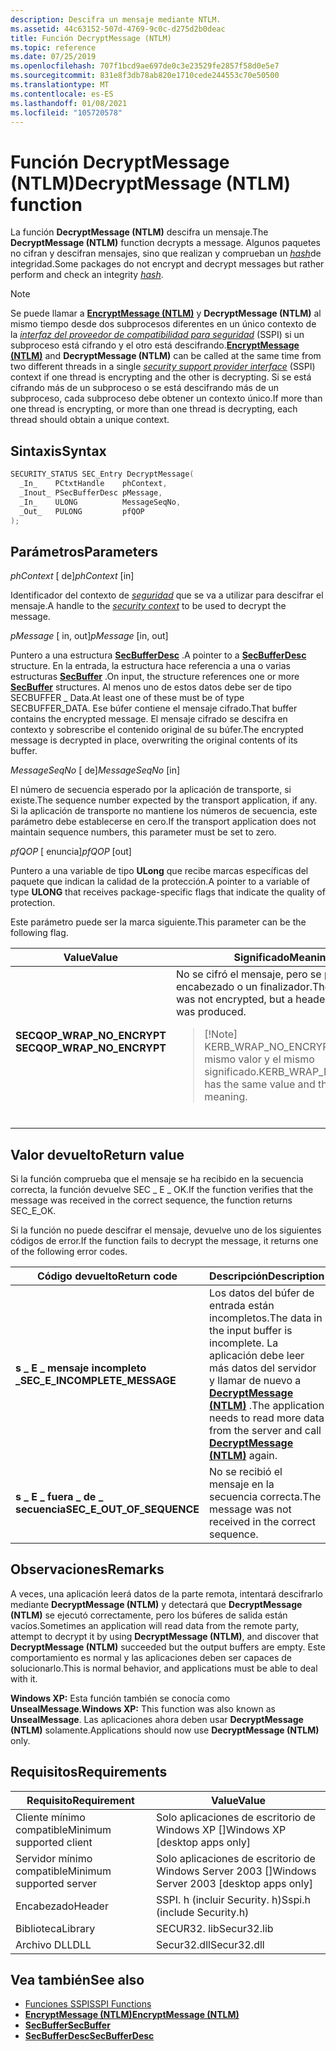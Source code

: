 ```yaml
---
description: Descifra un mensaje mediante NTLM.
ms.assetid: 44c63152-507d-4769-9c0c-d275d2b0deac
title: Función DecryptMessage (NTLM)
ms.topic: reference
ms.date: 07/25/2019
ms.openlocfilehash: 707f1bcd9ae697de0c3e23529fe2857f58d0e5e7
ms.sourcegitcommit: 831e8f3db78ab820e1710cede244553c70e50500
ms.translationtype: MT
ms.contentlocale: es-ES
ms.lasthandoff: 01/08/2021
ms.locfileid: "105720578"
---
```

# <a name="decryptmessage-ntlm-function"></a><span data-ttu-id="c73be-103">Función DecryptMessage (NTLM)</span><span class="sxs-lookup"><span data-stu-id="c73be-103">DecryptMessage (NTLM) function</span></span>

<span data-ttu-id="c73be-104">La función **DecryptMessage (NTLM)** descifra un mensaje.</span><span class="sxs-lookup"><span data-stu-id="c73be-104">The **DecryptMessage (NTLM)** function decrypts a message.</span></span> <span data-ttu-id="c73be-105">Algunos paquetes no cifran y descifran mensajes, sino que realizan y comprueban un [*hash*](../secgloss/h-gly.md)de integridad.</span><span class="sxs-lookup"><span data-stu-id="c73be-105">Some packages do not encrypt and decrypt messages but rather perform and check an integrity [*hash*](../secgloss/h-gly.md).</span></span>

> [!Note]  
> <span data-ttu-id="c73be-106">Se puede llamar a [**EncryptMessage (NTLM)**](encryptmessage--ntlm.md) y **DecryptMessage (NTLM)** al mismo tiempo desde dos subprocesos diferentes en un único contexto de la [*interfaz del proveedor de compatibilidad para seguridad*](../secgloss/s-gly.md) (SSPI) si un subproceso está cifrando y el otro está descifrando.</span><span class="sxs-lookup"><span data-stu-id="c73be-106">[**EncryptMessage (NTLM)**](encryptmessage--ntlm.md) and **DecryptMessage (NTLM)** can be called at the same time from two different threads in a single [*security support provider interface*](../secgloss/s-gly.md) (SSPI) context if one thread is encrypting and the other is decrypting.</span></span> <span data-ttu-id="c73be-107">Si se está cifrando más de un subproceso o se está descifrando más de un subproceso, cada subproceso debe obtener un contexto único.</span><span class="sxs-lookup"><span data-stu-id="c73be-107">If more than one thread is encrypting, or more than one thread is decrypting, each thread should obtain a unique context.</span></span>

## <a name="syntax"></a><span data-ttu-id="c73be-108">Sintaxis</span><span class="sxs-lookup"><span data-stu-id="c73be-108">Syntax</span></span>

```C++
SECURITY_STATUS SEC_Entry DecryptMessage(
  _In_    PCtxtHandle    phContext,
  _Inout_ PSecBufferDesc pMessage,
  _In_    ULONG          MessageSeqNo,
  _Out_   PULONG         pfQOP
);
```

## <a name="parameters"></a><span data-ttu-id="c73be-109">Parámetros</span><span class="sxs-lookup"><span data-stu-id="c73be-109">Parameters</span></span>

<span data-ttu-id="c73be-110">*phContext* \[ de\]</span><span class="sxs-lookup"><span data-stu-id="c73be-110">*phContext* \[in\]</span></span>

<span data-ttu-id="c73be-111">Identificador del contexto de [*seguridad*](../secgloss/s-gly.md) que se va a utilizar para descifrar el mensaje.</span><span class="sxs-lookup"><span data-stu-id="c73be-111">A handle to the [*security context*](../secgloss/s-gly.md) to be used to decrypt the message.</span></span>

<span data-ttu-id="c73be-112">*pMessage* \[ in, out\]</span><span class="sxs-lookup"><span data-stu-id="c73be-112">*pMessage* \[in, out\]</span></span>

<span data-ttu-id="c73be-113">Puntero a una estructura [**SecBufferDesc**](/windows/win32/api/sspi/ns-sspi-secbufferdesc) .</span><span class="sxs-lookup"><span data-stu-id="c73be-113">A pointer to a [**SecBufferDesc**](/windows/win32/api/sspi/ns-sspi-secbufferdesc) structure.</span></span> <span data-ttu-id="c73be-114">En la entrada, la estructura hace referencia a una o varias estructuras [**SecBuffer**](/windows/win32/api/sspi/ns-sspi-secbuffer) .</span><span class="sxs-lookup"><span data-stu-id="c73be-114">On input, the structure references one or more [**SecBuffer**](/windows/win32/api/sspi/ns-sspi-secbuffer) structures.</span></span> <span data-ttu-id="c73be-115">Al menos uno de estos datos debe ser de tipo SECBUFFER \_ Data.</span><span class="sxs-lookup"><span data-stu-id="c73be-115">At least one of these must be of type SECBUFFER\_DATA.</span></span> <span data-ttu-id="c73be-116">Ese búfer contiene el mensaje cifrado.</span><span class="sxs-lookup"><span data-stu-id="c73be-116">That buffer contains the encrypted message.</span></span> <span data-ttu-id="c73be-117">El mensaje cifrado se descifra en contexto y sobrescribe el contenido original de su búfer.</span><span class="sxs-lookup"><span data-stu-id="c73be-117">The encrypted message is decrypted in place, overwriting the original contents of its buffer.</span></span>

<span data-ttu-id="c73be-118">*MessageSeqNo* \[ de\]</span><span class="sxs-lookup"><span data-stu-id="c73be-118">*MessageSeqNo* \[in\]</span></span>

<span data-ttu-id="c73be-119">El número de secuencia esperado por la aplicación de transporte, si existe.</span><span class="sxs-lookup"><span data-stu-id="c73be-119">The sequence number expected by the transport application, if any.</span></span> <span data-ttu-id="c73be-120">Si la aplicación de transporte no mantiene los números de secuencia, este parámetro debe establecerse en cero.</span><span class="sxs-lookup"><span data-stu-id="c73be-120">If the transport application does not maintain sequence numbers, this parameter must be set to zero.</span></span>

<span data-ttu-id="c73be-121">*pfQOP* \[ enuncia\]</span><span class="sxs-lookup"><span data-stu-id="c73be-121">*pfQOP* \[out\]</span></span>

<span data-ttu-id="c73be-122">Puntero a una variable de tipo **ULong** que recibe marcas específicas del paquete que indican la calidad de la protección.</span><span class="sxs-lookup"><span data-stu-id="c73be-122">A pointer to a variable of type **ULONG** that receives package-specific flags that indicate the quality of protection.</span></span>

<span data-ttu-id="c73be-123">Este parámetro puede ser la marca siguiente.</span><span class="sxs-lookup"><span data-stu-id="c73be-123">This parameter can be the following flag.</span></span>

<table><colgroup><col style="width: 50%" /><col style="width: 50%" /></colgroup><thead><tr class="header"><th><span data-ttu-id="c73be-124">Value</span><span class="sxs-lookup"><span data-stu-id="c73be-124">Value</span></span></th><th><span data-ttu-id="c73be-125">Significado</span><span class="sxs-lookup"><span data-stu-id="c73be-125">Meaning</span></span></th></tr></thead><tbody><tr class="odd"><td><span id="SECQOP_WRAP_NO_ENCRYPT"></span><span id="secqop_wrap_no_encrypt"></span><dl> <span data-ttu-id="c73be-126"><dt><strong>SECQOP_WRAP_NO_ENCRYPT</strong></dt> </span><span class="sxs-lookup"><span data-stu-id="c73be-126"><dt><strong>SECQOP_WRAP_NO_ENCRYPT</strong></dt> </span></span></dl></td><td><span data-ttu-id="c73be-127">No se cifró el mensaje, pero se produjo un encabezado o un finalizador.</span><span class="sxs-lookup"><span data-stu-id="c73be-127">The message was not encrypted, but a header or trailer was produced.</span></span><br/><blockquote>[!Note]<br />
<span data-ttu-id="c73be-128">KERB_WRAP_NO_ENCRYPT tiene el mismo valor y el mismo significado.</span><span class="sxs-lookup"><span data-stu-id="c73be-128">KERB_WRAP_NO_ENCRYPT has the same value and the same meaning.</span></span></blockquote><br/></td></tr></tbody></table>

## <a name="return-value"></a><span data-ttu-id="c73be-129">Valor devuelto</span><span class="sxs-lookup"><span data-stu-id="c73be-129">Return value</span></span>

<span data-ttu-id="c73be-130">Si la función comprueba que el mensaje se ha recibido en la secuencia correcta, la función devuelve SEC \_ E \_ OK.</span><span class="sxs-lookup"><span data-stu-id="c73be-130">If the function verifies that the message was received in the correct sequence, the function returns SEC\_E\_OK.</span></span>

<span data-ttu-id="c73be-131">Si la función no puede descifrar el mensaje, devuelve uno de los siguientes códigos de error.</span><span class="sxs-lookup"><span data-stu-id="c73be-131">If the function fails to decrypt the message, it returns one of the following error codes.</span></span>

| <span data-ttu-id="c73be-132">Código devuelto</span><span class="sxs-lookup"><span data-stu-id="c73be-132">Return code</span></span>                     | <span data-ttu-id="c73be-133">Descripción</span><span class="sxs-lookup"><span data-stu-id="c73be-133">Description</span></span>                                                                                                                                                              |
|---------------------------------|--------------------------------------------------------------------------------------------------------------------------------------------------------------------------|
| <span data-ttu-id="c73be-134">**s \_ E \_ mensaje incompleto \_**</span><span class="sxs-lookup"><span data-stu-id="c73be-134">**SEC\_E\_INCOMPLETE\_MESSAGE**</span></span> | <span data-ttu-id="c73be-135">Los datos del búfer de entrada están incompletos.</span><span class="sxs-lookup"><span data-stu-id="c73be-135">The data in the input buffer is incomplete.</span></span> <span data-ttu-id="c73be-136">La aplicación debe leer más datos del servidor y llamar de nuevo a [**DecryptMessage (NTLM)**](decryptmessage--ntlm.md) .</span><span class="sxs-lookup"><span data-stu-id="c73be-136">The application needs to read more data from the server and call [**DecryptMessage (NTLM)**](decryptmessage--ntlm.md) again.</span></span> |
| <span data-ttu-id="c73be-137">**s \_ E \_ fuera \_ de \_ secuencia**</span><span class="sxs-lookup"><span data-stu-id="c73be-137">**SEC\_E\_OUT\_OF\_SEQUENCE**</span></span>   | <span data-ttu-id="c73be-138">No se recibió el mensaje en la secuencia correcta.</span><span class="sxs-lookup"><span data-stu-id="c73be-138">The message was not received in the correct sequence.</span></span>                                                                                                                    |

## <a name="remarks"></a><span data-ttu-id="c73be-139">Observaciones</span><span class="sxs-lookup"><span data-stu-id="c73be-139">Remarks</span></span>

<span data-ttu-id="c73be-140">A veces, una aplicación leerá datos de la parte remota, intentará descifrarlo mediante **DecryptMessage (NTLM)** y detectará que **DecryptMessage (NTLM)** se ejecutó correctamente, pero los búferes de salida están vacíos.</span><span class="sxs-lookup"><span data-stu-id="c73be-140">Sometimes an application will read data from the remote party, attempt to decrypt it by using **DecryptMessage (NTLM)**, and discover that **DecryptMessage (NTLM)** succeeded but the output buffers are empty.</span></span> <span data-ttu-id="c73be-141">Este comportamiento es normal y las aplicaciones deben ser capaces de solucionarlo.</span><span class="sxs-lookup"><span data-stu-id="c73be-141">This is normal behavior, and applications must be able to deal with it.</span></span>

<span data-ttu-id="c73be-142">**Windows XP:** Esta función también se conocía como **UnsealMessage**.</span><span class="sxs-lookup"><span data-stu-id="c73be-142">**Windows XP:** This function was also known as **UnsealMessage**.</span></span> <span data-ttu-id="c73be-143">Las aplicaciones ahora deben usar **DecryptMessage (NTLM)** solamente.</span><span class="sxs-lookup"><span data-stu-id="c73be-143">Applications should now use **DecryptMessage (NTLM)** only.</span></span>

## <a name="requirements"></a><span data-ttu-id="c73be-144">Requisitos</span><span class="sxs-lookup"><span data-stu-id="c73be-144">Requirements</span></span>

| <span data-ttu-id="c73be-145">Requisito</span><span class="sxs-lookup"><span data-stu-id="c73be-145">Requirement</span></span> | <span data-ttu-id="c73be-146">Value</span><span class="sxs-lookup"><span data-stu-id="c73be-146">Value</span></span> |
|--------------------------|-------------------------------------------|
| <span data-ttu-id="c73be-147">Cliente mínimo compatible</span><span class="sxs-lookup"><span data-stu-id="c73be-147">Minimum supported client</span></span> | <span data-ttu-id="c73be-148">Solo aplicaciones de escritorio de Windows XP \[\]</span><span class="sxs-lookup"><span data-stu-id="c73be-148">Windows XP \[desktop apps only\]</span></span>          |
| <span data-ttu-id="c73be-149">Servidor mínimo compatible</span><span class="sxs-lookup"><span data-stu-id="c73be-149">Minimum supported server</span></span> | <span data-ttu-id="c73be-150">Solo aplicaciones de escritorio de Windows Server 2003 \[\]</span><span class="sxs-lookup"><span data-stu-id="c73be-150">Windows Server 2003 \[desktop apps only\]</span></span> |
| <span data-ttu-id="c73be-151">Encabezado</span><span class="sxs-lookup"><span data-stu-id="c73be-151">Header</span></span>                   | <span data-ttu-id="c73be-152">SSPI. h (incluir Security. h)</span><span class="sxs-lookup"><span data-stu-id="c73be-152">Sspi.h (include Security.h)</span></span>               |
| <span data-ttu-id="c73be-153">Biblioteca</span><span class="sxs-lookup"><span data-stu-id="c73be-153">Library</span></span>                  | <span data-ttu-id="c73be-154">SECUR32. lib</span><span class="sxs-lookup"><span data-stu-id="c73be-154">Secur32.lib</span></span>                               |
| <span data-ttu-id="c73be-155">Archivo DLL</span><span class="sxs-lookup"><span data-stu-id="c73be-155">DLL</span></span>                      | <span data-ttu-id="c73be-156">Secur32.dll</span><span class="sxs-lookup"><span data-stu-id="c73be-156">Secur32.dll</span></span>                               |

## <a name="see-also"></a><span data-ttu-id="c73be-157">Vea también</span><span class="sxs-lookup"><span data-stu-id="c73be-157">See also</span></span>

- [<span data-ttu-id="c73be-158">Funciones SSPI</span><span class="sxs-lookup"><span data-stu-id="c73be-158">SSPI Functions</span></span>](authentication-functions.md#sspi-functions)
- [<span data-ttu-id="c73be-159">**EncryptMessage (NTLM)**</span><span class="sxs-lookup"><span data-stu-id="c73be-159">**EncryptMessage (NTLM)**</span></span>](encryptmessage--ntlm.md)
- [<span data-ttu-id="c73be-160">**SecBuffer**</span><span class="sxs-lookup"><span data-stu-id="c73be-160">**SecBuffer**</span></span>](/windows/win32/api/sspi/ns-sspi-secbuffer)
- [<span data-ttu-id="c73be-161">**SecBufferDesc**</span><span class="sxs-lookup"><span data-stu-id="c73be-161">**SecBufferDesc**</span></span>](/windows/win32/api/sspi/ns-sspi-secbufferdesc)
